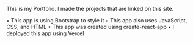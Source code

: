 <!-- @format -->

This is my Portfolio. I made the projects that are linked on this site.

• This app is using Bootstrap to style it
• This app also uses JavaScript, CSS, and HTML
• This app was created using create-react-app
• I deployed this app using Vercel
